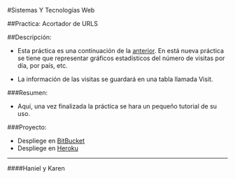 #Sistemas Y Tecnologías Web

##Practica: Acortador de URLS

##Descripción:

- Esta práctica es una continuación de la [anterior](https://github.com/alu4421/urls-short). En está nueva práctica se tiene que representar gráficos estadísticos del número de visitas por día, por país, etc.

- La información de las visitas se guardará en una tabla llamada Visit.

###Resumen:

 - Aquí, una vez finalizada la práctica se hara un pequeño tutorial de su uso.

###Proyecto:

- Despliege en [BitBucket](https://bitbucket.org/alu4421/lpp_t_7b)
- Despliege en [Heroku](http://cuturls.herokuapp.com)


-------

####Haniel y Karen

